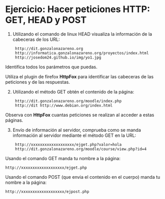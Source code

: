 # Ejercicio: Hacer peticiones HTTP: GET, HEAD y POST

1. Utilizando el comando de linux HEAD visualiza la información de la cabeceras de los URL:

	   	http://dit.gonzalonazareno.org
	    http://informatica.gonzalonazareno.org/proyectos/index.html
	    http://josedom24.github.io/img/yo1.jpg

Identifica todos los parámetros que puedas.

Utiliza el plugin de firefox **HttpFox** para identificar las cabeceras de las peticiones y de las respuestas.

2. Utilizando el método GET obtén el contenido de la página:

    	http://dit.gonzalonazareno.org/moodle/index.php
    	http://dit http://www.debian.org/index.html

Observa con **HttpFox** cuantas peticiones se realizan al acceder a estas páginas.

3. Envío de información al servidor, comprueba como se manda información al servidor mediante el método GET en la URL:

    	http://xxxxxxxxxxxxxxxxxxx/ejget.php?valor=hola
    	http://dit.gonzalonazareno.org/moodle/course/view.php?id=4

Usando el comando GET manda tu nombre a la página: 

    http://xxxxxxxxxxxxxxxxxxx/ejget.php
        
Usando el comando POST (que envia el contenido en el cuerpo) manda tu nombre a la página:

    http://xxxxxxxxxxxxxxxxxxx/ejpost.php

